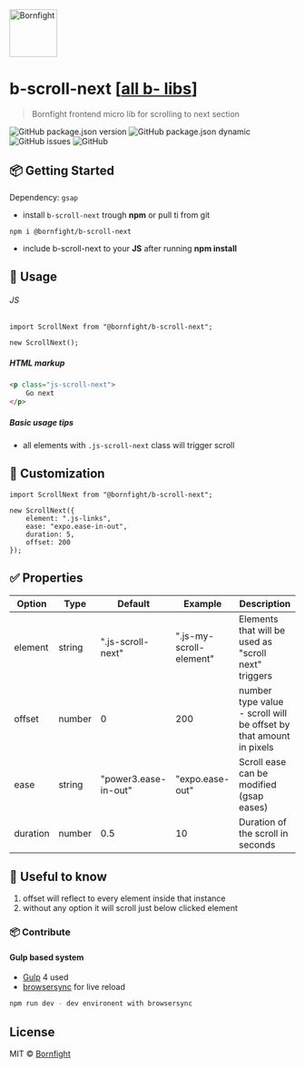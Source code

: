 <a href="http://www.bornfight.com">
<img width="84px" src="https://www.bornfight.com/wp-content/themes/bf/static/ui/BF-sign-dark.svg?" title="Bornfight" alt="Bornfight">
</a>

# b-scroll-next [[all b- libs](https://github.com/bornfight/b-lib-archive/)]
> Bornfight frontend micro lib for scrolling to next section

![GitHub package.json version](https://img.shields.io/github/package-json/v/bornfight/b-scroll-next?style=flat-square)
![GitHub package.json dynamic](https://img.shields.io/github/package-json/keywords/bornfight/b-scroll-next?style=flat-square)
![GitHub issues](https://img.shields.io/github/issues/bornfight/b-scroll-next?style=flat-square)
![GitHub](https://img.shields.io/github/license/bornfight/b-scroll-next?style=flat-square)

## 📦 Getting Started

Dependency: `gsap`

- install `b-scroll-next` trough __npm__ or pull ti from git

```
npm i @bornfight/b-scroll-next
```

- include b-scroll-next to your __JS__ after running __npm install__

## 🔨️ Usage 
###### JS
``` JS
import ScrollNext from "@bornfight/b-scroll-next";

new ScrollNext();
```

##### HTML markup

```HTML
<p class="js-scroll-next">
    Go next
</p>
```

##### Basic usage tips
- all elements with `.js-scroll-next` class will trigger scroll
     
## 💎 Customization

``` JS
import ScrollNext from "@bornfight/b-scroll-next";

new ScrollNext({
    element: ".js-links",
    ease: "expo.ease-in-out",
    duration: 5,
    offset: 200
});
```

## ✅ Properties

Option | Type | Default | Example | Description
------ | ---- | ------- | ------- | -----------
element | string | ".js-scroll-next" | ".js-my-scroll-element" | Elements that will be used as "scroll next" triggers   
offset | number | 0 | 200 | number type value - scroll will be offset by that amount in pixels  
ease | string | "power3.ease-in-out" | "expo.ease-out" | Scroll ease can be modified (gsap eases) 
duration | number | 0.5 | 10 | Duration of the scroll in seconds  

## 🚀 Useful to know

1. offset will reflect to every element inside that instance
2. without any option it will scroll just below clicked element
   
### 📦 Contribute

#### Gulp based system 
 - [Gulp](https://gulpjs.com/) 4 used
 - [browsersync](https://browsersync.io/) for live reload
 
```bash
npm run dev - dev environent with browsersync
```

## License

MIT © [Bornfight](https://www.bornfight.com)
